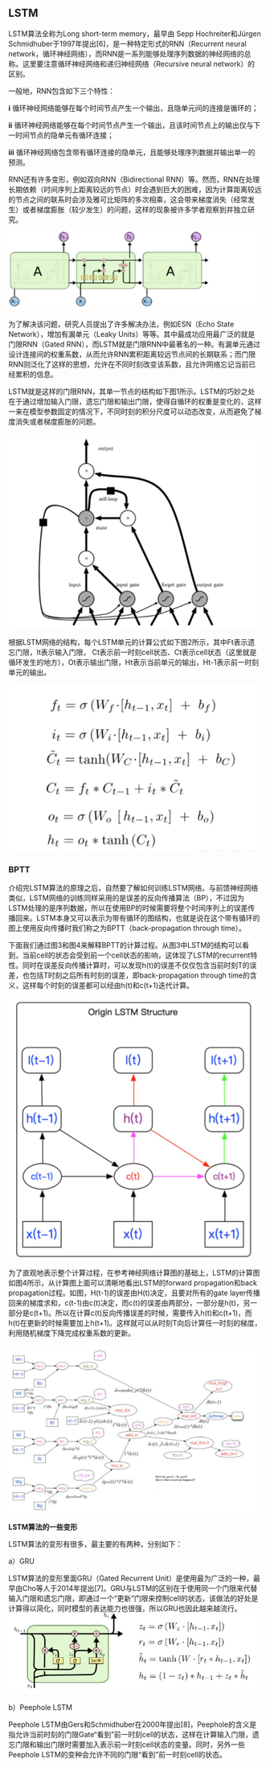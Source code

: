 ## LSTM

LSTM算法全称为Long short-term memory，最早由 Sepp Hochreiter和Jürgen Schmidhuber于1997年提出[6]，是一种特定形式的RNN（Recurrent neural network，循环神经网络），而RNN是一系列能够处理序列数据的神经网络的总称。这里要注意循环神经网络和递归神经网络（Recursive neural network）的区别。

一般地，RNN包含如下三个特性：

**i**   循环神经网络能够在每个时间节点产生一个输出，且隐单元间的连接是循环的；

**ii**  循环神经网络能够在每个时间节点产生一个输出，且该时间节点上的输出仅与下一时间节点的隐单元有循环连接；

**iii**  循环神经网络包含带有循环连接的隐单元，且能够处理序列数据并输出单一的预测。

RNN还有许多变形，例如双向RNN（Bidirectional RNN）等。然而，RNN在处理长期依赖（时间序列上距离较远的节点）时会遇到巨大的困难，因为计算距离较远的节点之间的联系时会涉及雅可比矩阵的多次相乘，这会带来梯度消失（经常发生）或者梯度膨胀（较少发生）的问题，这样的现象被许多学者观察到并独立研究。

![5](images/5.png)

为了解决该问题，研究人员提出了许多解决办法，例如ESN（Echo State Network），增加有漏单元（Leaky Units）等等。其中最成功应用最广泛的就是门限RNN（Gated RNN），而LSTM就是门限RNN中最著名的一种。有漏单元通过设计连接间的权重系数，从而允许RNN累积距离较远节点间的长期联系；而门限RNN则泛化了这样的思想，允许在不同时刻改变该系数，且允许网络忘记当前已经累积的信息。

LSTM就是这样的门限RNN，其单一节点的结构如下图1所示。LSTM的巧妙之处在于通过增加输入门限，遗忘门限和输出门限，使得自循环的权重是变化的，这样一来在模型参数固定的情况下，不同时刻的积分尺度可以动态改变，从而避免了梯度消失或者梯度膨胀的问题。

![1](images/1.png)

根据LSTM网络的结构，每个LSTM单元的计算公式如下图2所示，其中Ft表示遗忘门限，It表示输入门限， ̃Ct表示前一时刻cell状态、Ct表示cell状态（这里就是循环发生的地方），Ot表示输出门限，Ht表示当前单元的输出，Ht-1表示前一时刻单元的输出。

![2](images/RxBhevfLIKtUr9N.png)

### BPTT

介绍完LSTM算法的原理之后，自然要了解如何训练LSTM网络。与前馈神经网络类似，LSTM网络的训练同样采用的是误差的反向传播算法（BP），不过因为LSTM处理的是序列数据，所以在使用BP的时候需要将整个时间序列上的误差传播回来。LSTM本身又可以表示为带有循环的图结构，也就是说在这个带有循环的图上使用反向传播时我们称之为BPTT（back-propagation through time）。



下面我们通过图3和图4来解释BPTT的计算过程。从图3中LSTM的结构可以看到，当前cell的状态会受到前一个cell状态的影响，这体现了LSTM的recurrent特性。同时在误差反向传播计算时，可以发现h(t)的误差不仅仅包含当前时刻T的误差，也包括T时刻之后所有时刻的误差，即back-propagation through time的含义，这样每个时刻的误差都可以经由h(t)和c(t+1)迭代计算。

![3](images/3.png)

为了直观地表示整个计算过程，在参考神经网络计算图的基础上，LSTM的计算图如图4所示，从计算图上面可以清晰地看出LSTM的forward propagation和back propagation过程。如图，H(t-1)的误差由H(t)决定，且要对所有的gate layer传播回来的梯度求和，c(t-1)由c(t)决定，而c(t)的误差由两部分，一部分是h(t)，另一部分是c(t+1)。所以在计算c(t)反向传播误差的时候，需要传入h(t)和c(t+1)，而h(t)在更新的时候需要加上h(t+1)。这样就可以从时刻T向后计算任一时刻的梯度，利用随机梯度下降完成权重系数的更新。

![4](images/4.png)

**LSTM算法的一些变形**

LSTM算法的变形有很多，最主要的有两种，分别如下：

a）GRU

LSTM算法的变形里面GRU（Gated Recurrent Unit）是使用最为广泛的一种，最早由Cho等人于2014年提出[7]。GRU与LSTM的区别在于使用同一个门限来代替输入门限和遗忘门限，即通过一个“更新”门限来控制cell的状态，该做法的好处是计算得以简化，同时模型的表达能力也很强，所以GRU也因此越来越流行。
![6](images/6.png)

b）Peephole LSTM

Peephole LSTM由Gers和Schmidhuber在2000年提出[8]，Peephole的含义是指允许当前时刻的门限Gate“看到”前一时刻cell的状态，这样在计算输入门限，遗忘门限和输出门限时需要加入表示前一时刻cell状态的变量。同时，另外一些Peephole LSTM的变种会允许不同的门限“看到”前一时刻cell的状态。
